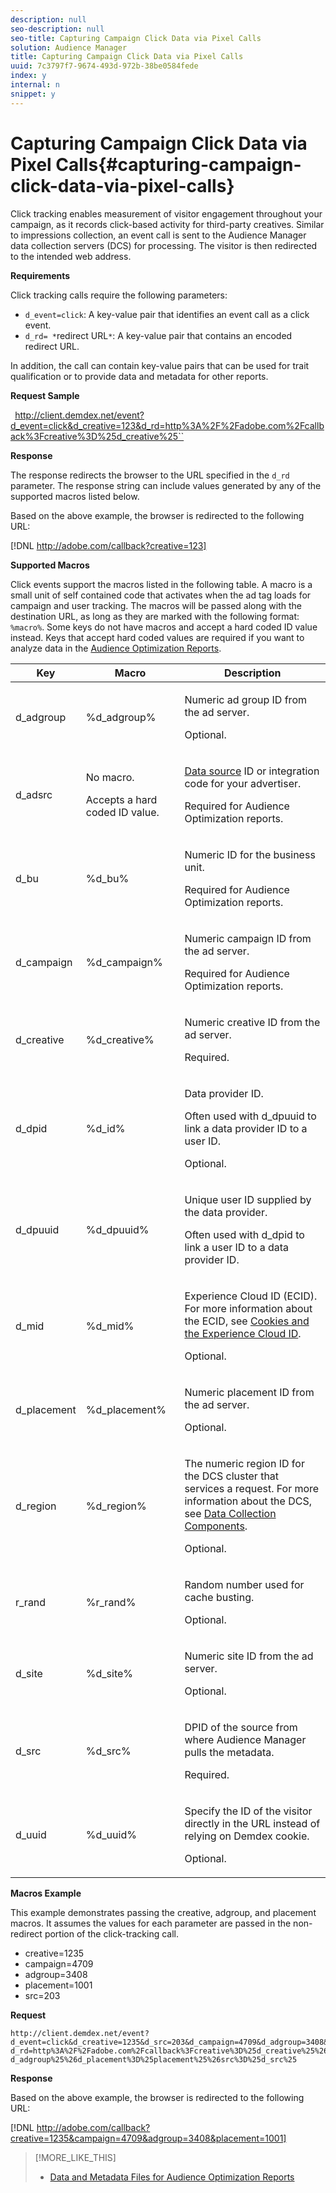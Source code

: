 ```yaml
---
description: null
seo-description: null
seo-title: Capturing Campaign Click Data via Pixel Calls
solution: Audience Manager
title: Capturing Campaign Click Data via Pixel Calls
uuid: 7c3797f7-9674-493d-972b-38be0584fede
index: y
internal: n
snippet: y
---
```


# Capturing Campaign Click Data via Pixel Calls{#capturing-campaign-click-data-via-pixel-calls}

Click tracking enables measurement of visitor engagement throughout your campaign, as it records click-based activity for third-party creatives. Similar to impressions collection, an event call is sent to the Audience Manager data collection servers (DCS) for processing. The visitor is then redirected to the intended web address.

**Requirements**

Click tracking calls require the following parameters:

* `d_event=click`: A key-value pair that identifies an event call as a click event. 
* `d_rd= *`redirect URL`*`: A key-value pair that contains an encoded redirect URL.

In addition, the call can contain key-value pairs that can be used for trait qualification or to provide data and metadata for other reports.

**Request Sample**

` `http://client.demdex.net/event?d_event=click&d_creative=123&d_rd=http%3A%2F%2Fadobe.com%2Fcallback%3Fcreative%3D%25d_creative%25``

**Response**

The response redirects the browser to the URL specified in the `d_rd` parameter. The response string can include values generated by any of the supported macros listed below.

Based on the above example, the browser is redirected to the following URL:

[!DNL http://adobe.com/callback?creative=123]

**Supported Macros**

Click events support the macros listed in the following table. A macro is a small unit of self contained code that activates when the ad tag loads for campaign and user tracking. The macros will be passed along with the destination URL, as long as they are marked with the following format: `%macro%`. Some keys do not have macros and accept a hard coded ID value instead. Keys that accept hard coded values are required if you want to analyze data in the [Audience Optimization Reports](../../reporting/audience-optimization-reports/audience-optimization-reports.md#concept_D66D2C58493E48BDAFF2F95BBB508946). 

<table id="table_6EB65C3B7D0E49C59AA6C932549E33FC"> 
 <thead> 
  <tr> 
   <th colname="col1" class="entry"> Key </th> 
   <th colname="col02" class="entry"> Macro </th> 
   <th colname="col2" class="entry"> Description </th> 
  </tr> 
 </thead>
 <tbody> 
  <tr> 
   <td colname="col1"> <p> <span class="codeph"> d_adgroup</span> </p> </td> 
   <td colname="col02"> <p> <span class="codeph"> %d_adgroup%</span> </p> </td> 
   <td colname="col2"> <p>Numeric ad group ID from the ad server. </p> <p>Optional. </p> </td> 
  </tr> 
  <tr> 
   <td colname="col1"> <p> <span class="codeph"> d_adsrc</span> </p> </td> 
   <td colname="col02"> <p>No macro. </p> <p>Accepts a hard coded ID value. </p> </td> 
   <td colname="col2"> <p> <a href="../../c-features/datasources-list-and-settings.md#concept_DC7CC030739C436C947078C7877C15AD" format="dita" scope="local"> Data source</a> ID or integration code for your advertiser. </p> <p> Required for <span class="wintitle"> Audience Optimization</span> reports. </p> </td> 
  </tr> 
  <tr> 
   <td colname="col1"> <p> <span class="codeph"> d_bu</span> </p> </td> 
   <td colname="col02"> <p> <span class="codeph"> %d_bu%</span> </p> </td> 
   <td colname="col2"> <p>Numeric ID for the business unit. </p> <p> Required for <span class="wintitle"> Audience Optimization</span> reports. </p> </td> 
  </tr> 
  <tr> 
   <td colname="col1"> <p> <span class="codeph"> d_campaign</span> </p> </td> 
   <td colname="col02"> <p> <span class="codeph"> %d_campaign%</span> </p> </td> 
   <td colname="col2"> <p>Numeric campaign ID from the ad server. </p> <p> Required for <span class="wintitle"> Audience Optimization</span> reports. </p> </td> 
  </tr> 
  <tr> 
   <td colname="col1"> <p> <span class="codeph"> d_creative</span> </p> </td> 
   <td colname="col02"> <p> <span class="codeph"> %d_creative%</span> </p> </td> 
   <td colname="col2"> <p>Numeric creative ID from the ad server. </p> <p>Required. </p> </td> 
  </tr> 
  <tr> 
   <td colname="col1"> <p> <span class="codeph"> d_dpid</span> </p> </td> 
   <td colname="col02"> <p> <span class="codeph"> %d_id%</span> </p> </td> 
   <td colname="col2"> <p>Data provider ID. </p> <p>Often used with <span class="codeph"> d_dpuuid</span> to link a data provider ID to a user ID. </p> <p>Optional. </p> </td> 
  </tr> 
  <tr> 
   <td colname="col1"> <p> <span class="codeph"> d_dpuuid</span> </p> </td> 
   <td colname="col02"> <p> <span class="codeph"> %d_dpuuid%</span> </p> </td> 
   <td colname="col2"> <p>Unique user ID supplied by the data provider. </p> <p>Often used with <span class="codeph"> d_dpid</span> to link a user ID to a data provider ID. </p> </td> 
  </tr> 
  <tr> 
   <td colname="col1"> <p> <span class="codeph"> d_mid</span> </p> </td> 
   <td colname="col02"> <p> <span class="codeph"> %d_mid%</span> </p> </td> 
   <td colname="col2"> <p> <span class="keyword"> Experience Cloud</span> ID (ECID). For more information about the ECID, see <a href="https://marketing.adobe.com/resources/help/en_US/mcvid/mcvid_cookies.html" format="https" scope="external"> Cookies and the Experience Cloud ID</a>. </p> <p>Optional. </p> </td> 
  </tr> 
  <tr> 
   <td colname="col1"> <p> <span class="codeph"> d_placement</span> </p> </td> 
   <td colname="col02"> <p> <span class="codeph"> %d_placement%</span> </p> </td> 
   <td colname="col2"> <p>Numeric placement ID from the ad server. </p> <p>Optional. </p> </td> 
  </tr> 
  <tr> 
   <td colname="col1"> <p> <span class="codeph"> d_region</span> </p> </td> 
   <td colname="col02"> <p> <span class="codeph"> %d_region%</span> </p> </td> 
   <td colname="col2"> <p>The numeric region ID for the DCS cluster that services a request. For more information about the DCS, see <a href="../../reference/system-components/components-data-collection.md#concept_66CFFEBF5E8B41ED94082D562A93506E" format="dita" scope="local"> Data Collection Components</a>. </p> <p>Optional. </p> </td> 
  </tr> 
  <tr> 
   <td colname="col1"> <p> <span class="codeph"> r_rand</span> </p> </td> 
   <td colname="col02"> <p> <span class="codeph"> %r_rand%</span> </p> </td> 
   <td colname="col2"> <p>Random number used for cache busting. </p> <p>Optional. </p> </td> 
  </tr> 
  <tr> 
   <td colname="col1"> <p> <span class="codeph"> d_site</span> </p> </td> 
   <td colname="col02"> <p> <span class="codeph"> %d_site%</span> </p> </td> 
   <td colname="col2"> <p>Numeric site ID from the ad server. </p> <p>Optional. </p> </td> 
  </tr> 
  <tr> 
   <td colname="col1"> <p> <span class="codeph"> d_src</span> </p> </td> 
   <td colname="col02"> <p> <span class="codeph"> %d_src%</span> </p> </td> 
   <td colname="col2"> <p>DPID of the source from where Audience Manager pulls the metadata. </p> <p>Required. </p> </td> 
  </tr> 
  <tr> 
   <td colname="col1"> <p> <span class="codeph"> d_uuid</span> </p> </td> 
   <td colname="col02"> <p> <span class="codeph"> %d_uuid%</span> </p> </td> 
   <td colname="col2"> <p>Specify the ID of the visitor directly in the URL instead of relying on Demdex cookie. </p> <p>Optional. </p> </td> 
  </tr> 
 </tbody> 
</table>

**Macros Example**

This example demonstrates passing the creative, adgroup, and placement macros. It assumes the values for each parameter are passed in the non-redirect portion of the click-tracking call.

<ul class="simplelist"> 
 <li> <span class="codeph"> creative=1235 </span> </li> 
 <li> <span class="codeph"> campaign=4709 </span> </li> 
 <li> <span class="codeph"> adgroup=3408 </span> </li> 
 <li> <span class="codeph"> placement=1001 </span> </li> 
 <li> <span class="codeph"> src=203 </span> </li> 
</ul>

**Request**

```
http://client.demdex.net/event?d_event=click&d_creative=1235&d_src=203&d_campaign=4709&d_adgroup=3408&d_placement=1001&
d_rd=http%3A%2F%2Fadobe.com%2Fcallback%3Fcreative%3D%25d_creative%25%26campaign%3D%25d_campaign%25%26adgroup%3D%25
d_adgroup%25%26d_placement%3D%25placement%25%26src%3D%25d_src%25
```

**Response**

Based on the above example, the browser is redirected to the following URL:

[!DNL http://adobe.com/callback?creative=1235&campaign=4709&adgroup=3408&placement=1001] 

>[!MORE_LIKE_THIS]
>
>* [Data and Metadata Files for Audience Optimization Reports](../../reporting/audience-optimization-reports/metadata-files-intro/metadata-files-intro.md#concept_CD250EF8D3744CC4A722422970886D87)
